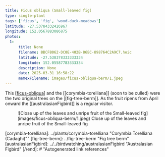 ```yaml
---
title: Ficus obliqua (Small-leaved fig)
type: single-plant
tags: ['ficus', 'fig', 'wood-duck-meadows']
latitude: -27.53784332426967
longitude: 152.0567883086875
photos:
  1:
      title: None
      filename: 8BCF8062-DC0E-402B-86BC-898764C2A9C7.heic
      latitude: -27.538378333333334
      longitude: 152.05587783333334
      description: None
      date: 2025-03-31 16:58:22
      memexFilename: images/ficus-obliqua-berm/1.jpeg
---
```




This [[ficus-obliqua]] and the [[corymbia-torelliana]] (soon to be culled) were the two original trees on the [[fig-tree-berm]]. As the fruit ripens from April onward the [[australasianFigbird]] is a regular visitor. 

<figure markdown>
![Close up of the leaves and unripe fruit of the Small-leaved fig](images/ficus-obliqua-berm/1.jpeg)
<caption>Close up of the leaves and unripe fruit of the Small-leaved fig</caption>
</figure>

[//begin]: # "Autogenerated link references for markdown compatibility"
[ficus-obliqua]: ../plants/ficus-obliqua "Ficus obliqua (Small-leaved fig)"
[corymbia-torelliana]: ../plants/corymbia-torelliana "Corymbia Torelliana (Cadaghi)""
[fig-tree-berm]: ../fig-tree-berm "Fig tree berm"
[australasianFigbird]: ../../birdwatching/australasianFigbird "Australasian Figbird"
[//end]: # "Autogenerated link references"